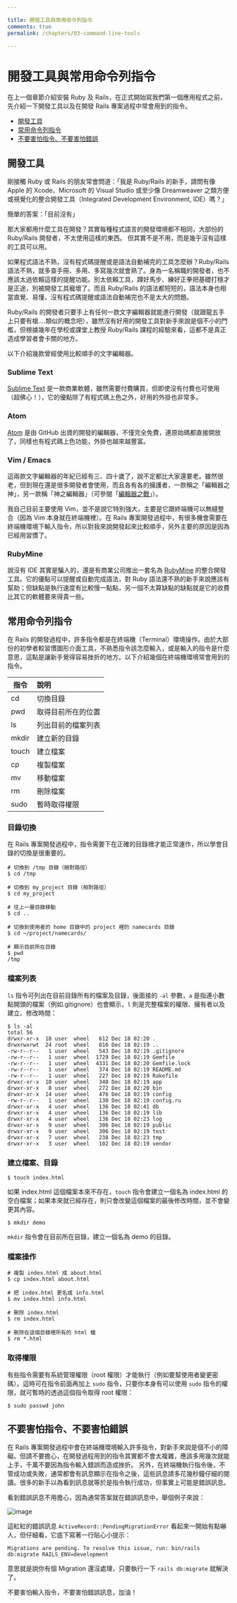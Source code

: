 ```yaml
---

title: 開發工具與常用命令列指令
comments: true
permalink: /chapters/03-command-line-tools

---
```


# 開發工具與常用命令列指令

在上一個章節介紹安裝 Ruby 及 Rails，在正式開始寫我們第一個應用程式之前，先介紹一下開發工具以及在開發 Rails 專案過程中常會用到的指令。

- [開發工具](#dev-tools)
- [常用命令列指令](#command-line)
- [不要害怕指令、不要害怕錯誤](#dont-be-scared-of-command-line)

## <a name="dev-tools"></a>開發工具

剛接觸 Ruby 或 Rails 的朋友常會問道：「我是 Ruby/Rails 的新手，請問有像 Apple 的 Xcode、Microsoft 的 Visual Studio 或至少像 Dreamweaver 之類方便或視覺化的整合開發工具（Integrated Development Environment, IDE）嗎？」

簡單的答案：「目前沒有」

那大家都用什麼工具在開發？其實每種程式語言的開發環境都不相同，大部份的 Ruby/Rails 開發者，不太使用這樣的東西。 但其實不是不用，而是幾乎沒有這樣的工具可以用。

如果程式語法不熟，沒有程式碼提醒或是語法自動補完的工具怎麼辦？Ruby/Rails 語法不熟，就多查手冊、多用、多寫幾次就會熟了。身為一名稱職的開發者，也不應該太過依賴這樣的提醒功能。別太依賴工具，蹲好馬步、練好正拳把基礎打穩才是正途，別被開發工具寵壞了。而且 Ruby/Rails 的語法都短短的，語法本身也相當直覺、易懂，沒有程式碼提醒或語法自動補完也不是太大的問題。

Ruby/Rails 的開發者只要手上有任何一款文字編輯器就能進行開發（就跟龍五手上只要有槍....類似的概念吧），雖然沒有好用的開發工具對新手來說是個不小的門檻，但根據幾年在學校或課堂上教授 Ruby/Rails 課程的經驗來看，這都不是真正造成學習者會卡關的地方。

以下介紹幾款曾經使用比較順手的文字編輯器。

### Sublime Text

[Sublime Text](https://www.sublimetext.com/) 是一款商業軟體，雖然需要付費購買，但即使沒有付費也可使用（超佛心！），它的優點除了有程式碼上色之外，好用的外掛也非常多。

### Atom

[Atom](https://atom.io/) 是由 GitHub 出資的開發的編輯器，不僅完全免費，連原始碼都直接開放了，同樣也有程式碼上色功能，外掛也越來越豐富。

### Vim / Emacs

這兩款文字編輯器的年紀已經有三、四十歲了，說不定都比大家還要老。雖然很老，但到現在還是很多開發者會使用，而且各有各的擁護者，一款稱之「編輯器之神」，另一款稱「神之編輯器」（可參閱「[編輯器之戰](https://zh.wikipedia.org/wiki/%E7%BC%96%E8%BE%91%E5%99%A8%E4%B9%8B%E6%88%98)」）。

我自己目前主要使用 Vim，並不是說它特別強大，主要是它跟終端機可以無縫整合（因為 Vim 本身就在終端機裡）。在 Rails 專案開發過程中，有很多機會需要在終端機環境下輸入指令，所以對我來說開發起來比較順手，另外主要的原因是因為已經用習慣了。

### RubyMine

說沒有 IDE 其實是騙人的，還是有商業公司推出一套名為 [RubyMine](https://www.jetbrains.com/ruby/) 的整合開發工具。它的優點可以提醒或自動完成語法，對 Ruby 語法還不熟的新手來說應該有幫助；但缺點是執行速度有比較慢一點點，另一個不太算缺點的缺點就是它的收費比其它的軟體要來得貴一些。

## <a name="command-line"></a>常用命令列指令

在 Rails 的開發過程中，許多指令都是在終端機（Terminal）環境操作。由於大部份的初學者較習慣圖形介面工具，不熟悉指令該怎麼輸入，或是輸入的指令是什麼意思，這點是讓新手覺得容易挫折的地方。以下介紹幾個在終端機環境常會用到的指令。

| 指令          | 說明                     |
| ------------- |:-------------------------|
| cd            | 切換目錄                 |
| pwd           | 取得目前所在的位置       |
| ls            | 列出目前的檔案列表       |
| mkdir         | 建立新的目錄             |
| touch         | 建立檔案                 |
| cp            | 複製檔案                 |
| mv            | 移動檔案                 |
| rm            | 刪除檔案                 |
| sudo          | 暫時取得權限             |

### 目錄切換

在 Rails 專案開發過程中，指令需要下在正確的目錄裡才能正常運作，所以學會目錄的切換是很重要的。

    # 切換到 /tmp 目錄（絕對路徑）
    $ cd /tmp

    # 切換到 my_project 目錄（相對路徑）
    $ cd my_project

    # 往上一層目錄移動
    $ cd ..

    # 切換到使用者的 home 目錄中的 project 裡的 namecards 目錄
    $ cd ~/project/namecards/

    # 顯示目前所在目錄
    $ pwd
    /tmp

### 檔案列表

`ls` 指令可列出在目前目錄所有的檔案及目錄，後面接的 `-al` 參數，`a` 是指連小數點開頭的檔案（例如.gitignore）也會顯示，`l` 則是完整檔案的權限、擁有者以及建立、修改時間：

    $ ls -al
    total 56
    drwxr-xr-x  18 user  wheel   612 Dec 18 02:20 .
    drwxrwxrwt  24 root  wheel   816 Dec 18 02:19 ..
    -rw-r--r--   1 user  wheel   543 Dec 18 02:19 .gitignore
    -rw-r--r--   1 user  wheel  1729 Dec 18 02:19 Gemfile
    -rw-r--r--   1 user  wheel  4331 Dec 18 02:20 Gemfile.lock
    -rw-r--r--   1 user  wheel   374 Dec 18 02:19 README.md
    -rw-r--r--   1 user  wheel   227 Dec 18 02:19 Rakefile
    drwxr-xr-x  10 user  wheel   340 Dec 18 02:19 app
    drwxr-xr-x   8 user  wheel   272 Dec 18 02:20 bin
    drwxr-xr-x  14 user  wheel   476 Dec 18 02:19 config
    -rw-r--r--   1 user  wheel   130 Dec 18 02:19 config.ru
    drwxr-xr-x   4 user  wheel   136 Dec 18 02:41 db
    drwxr-xr-x   4 user  wheel   136 Dec 18 02:19 lib
    drwxr-xr-x   4 user  wheel   136 Dec 18 02:23 log
    drwxr-xr-x   9 user  wheel   306 Dec 18 02:19 public
    drwxr-xr-x   9 user  wheel   306 Dec 18 02:19 test
    drwxr-xr-x   7 user  wheel   238 Dec 18 02:23 tmp
    drwxr-xr-x   3 user  wheel   102 Dec 18 02:19 vendor

### 建立檔案、目錄

    $ touch index.html

如果 index.html 這個檔案本來不存在，`touch` 指令會建立一個名為 index.html 的空白檔案；如果本來就已經存在，則只會改變這個檔案的最後修改時間，並不會變更其內容。

    $ mkdir demo

`mkdir` 指令會在目前所在目錄，建立一個名為 demo 的目錄。

### 檔案操作

    # 複製 index.html 成 about.html
    $ cp index.html about.html

    # 把 index.html 更名成 info.html
    $ mv index.html info.html

    # 刪除 index.html
    $ rm index.html

    # 刪除在這個目錄裡所有的 html 檔
    $ rm *.html

### 取得權限

有些指令需要有系統管理權限（root 權限）才能執行（例如要幫使用者變更密碼）。這時可在指令前面再加上 `sudo` 指令，只要你本身有可以使用 `sudo` 指令的權限，就可暫時的透過這個指令取得 root 權限：

    $ sudo passwd john

## <a name="dont-be-scared-of-command-line"><a>不要害怕指令、不要害怕錯誤

在 Rails 專案開發過程中會在終端機環境輸入許多指令，對新手來說是個不小的障礙。但請不要擔心，在開發過程用到的指令其實都不會太複雜，應該多用幾次就能上手，千萬不要因為指令輸入錯誤而造成挫折。
 另外，在終端機執行指令後，不管成功或失敗，通常都會有訊息顯示在指令之後，這些訊息請多花幾秒鐘仔細的閱讀。很多的新手以為看到訊息就等於是指令執行成功，但事實上可能是錯誤訊息。

看到錯誤訊息不用擔心，因為通常答案就在錯誤訊息中，舉個例子來說：

![image](/images/chapter03/pending_migration.png)

這紅紅的錯誤訊息 `ActiveRecord::PendingMigrationError` 看起來一開始有點嚇人，但仔細看，它底下寫著一行貼心小提示：

    Migrations are pending. To resolve this issue, run: bin/rails db:migrate RAILS_ENV=development

意思就是說你有個 Migration 還沒處理，只要執行一下 `rails db:migrate` 就解決了。

不要害怕輸入指令，不要害怕錯誤訊息，加油！

